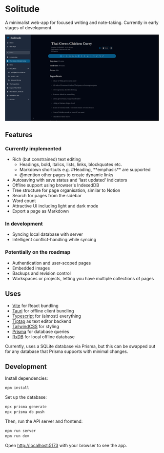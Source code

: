 # Solitude

A minimalist web-app for focused writing and note-taking. Currently in early stages of development.

![Screenshot of software](.github/images/screenshot.png)

## Features

### Currently implemented
- Rich (but constrained) text editing
    - Headings, bold, italics, lists, links, blockquotes etc.
    - Markdown shortcuts e.g. #Heading, \*\*emphasis\*\* are supported
    - @mention other pages to create dynamic links
- Autosaving with save status and 'last updated' indicators
- Offline support using browser's IndexedDB
- Tree structure for page organisation, similar to Notion
- Search for pages from the sidebar
- Word count
- Attractive UI including light and dark mode
- Export a page as Markdown

### In development
- Syncing local database with server
- Intelligent conflict-handling while syncing

### Potentially on the roadmap
- Authentication and user-scoped pages
- Embedded images
- Backups and revision control
- Workspaces or projects, letting you have multiple collections of pages

## Uses
- [Vite](https://vitejs.dev/) for React bundling
- [Tauri](https://tauri.app/) for offline client bundling
- [Typescript](https://www.typescriptlang.org/) for (almost) everything
- [Tiptap](https://www.tiptap.dev/) as text editor backend
- [TailwindCSS](https://tailwindcss.com/) for styling
- [Prisma](https://www.prisma.io) for database queries
- [RxDB](https://github.com/pubkey/rxdb) for local offline database

Currently, uses a SQLite database via Prisma, but this can be swapped out for any database that Prisma supports with minimal changes.

## Development

Install dependencies:

```bash
npm install
```

Set up the database:

```bash
npx prisma generate
npx prisma db push
```

Then, run the API server and frontend:

```bash
npm run server
npm run dev
```

Open [http://localhost:5173](http://localhost:5173) with your browser to see the app.

